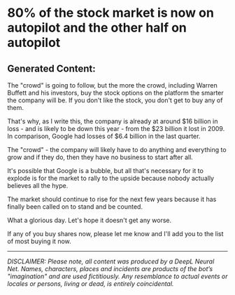 # 80% of the stock market is now on autopilot and the other half on autopilot

## Generated Content:

The "crowd" is going to follow, but the more the crowd, including Warren Buffett and his investors, buy the stock options on the platform the smarter the company will be. If you don't like the stock, you don't get to buy any of them.


That's why, as I write this, the company is already at around $16 billion in loss - and is likely to be down this year - from the $23 billion it lost in 2009. In comparison, Google had losses of $6.4 billion in the last quarter.


The "crowd" - the company will likely have to do anything and everything to grow and if they do, then they have no business to start after all.


It's possible that Google is a bubble, but all that's necessary for it to explode is for the market to rally to the upside because nobody actually believes all the hype.


The market should continue to rise for the next few years because it has finally been called on to stand and be counted.


What a glorious day. Let's hope it doesn't get any worse.


If any of you buy shares now, please let me know and I'll add you to the list of most buying it now.

---

_DISCLAIMER:
Please note, all content was produced by a DeepL Neural Net. Names, characters, places and incidents are products of the bot’s "imagination" and are used fictitiously. Any resemblance to actual events or locales or persons, living or dead, is entirely coincidental._